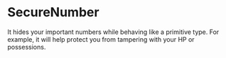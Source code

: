 # SecureNumber

It hides your important numbers while behaving like a primitive type.
For example, it will help protect you from tampering with your HP or possessions.

